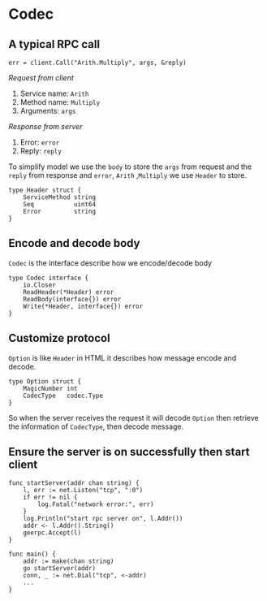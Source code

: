 # Codec

## A typical RPC call

```
err = client.Call("Arith.Multiply", args, &reply)
```

*Request from client*

1. Service name: `Arith`
2. Method name: `Multiply`
3. Arguments: `args`

*Response from server*

1. Error: `error`
2. Reply: `reply`

To simplify model we use the `body` to store the `args` from request and the `reply` from response and `error`, `Arith`
,`Multiply` we use `Header` to store.

```
type Header struct {
	ServiceMethod string
	Seq           uint64
	Error         string
}
```

## Encode and decode body

`Codec` is the interface describe how we encode/decode body

```
type Codec interface {
	io.Closer
	ReadHeader(*Header) error
	ReadBody(interface{}) error
	Write(*Header, interface{}) error
}
```

## Customize protocol

`Option` is like `Header` in HTML it describes how message encode and decode.

```
type Option struct {
	MagicNumber int
	CodecType   codec.Type
}

```

So when the server receives the request it will decode `Option` then retrieve the information of `CodecType`, then
decode message.

## Ensure the server is on successfully then start client

```
func startServer(addr chan string) {
	l, err := net.Listen("tcp", ":0")
	if err != nil {
		log.Fatal("network error:", err)
	}
	log.Println("start rpc server on", l.Addr())
	addr <- l.Addr().String()
	geerpc.Accept(l)
}

func main() {
	addr := make(chan string)
	go startServer(addr)
	conn, _ := net.Dial("tcp", <-addr)
	...
}
```